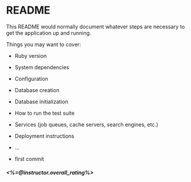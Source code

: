 # README

This README would normally document whatever steps are necessary to get the
application up and running.

Things you may want to cover:

* Ruby version

* System dependencies

* Configuration

* Database creation

* Database initialization

* How to run the test suite

* Services (job queues, cache servers, search engines, etc.)

* Deployment instructions

* ...

* first commit


<!-- <h3>Your Reviews</h3>
<ol>
  <% @reviews.each do |review| %>
    <li><h4><%= link_to review.course.full_title, course_path(course) %></h4>
        <br>
        <small class="text-muted">Last updated: <%= course.updated_at.strftime("%m/%d/%Y") %></small>
  <% end %></li>
</ol>-->

<h5><%=@instructor.overall_rating%></h5>
